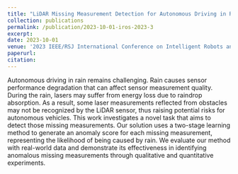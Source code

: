 ```yaml
---
title: "LiDAR Missing Measurement Detection for Autonomous Driving in Rain"
collection: publications
permalink: /publication/2023-10-01-iros-2023-3
excerpt: 
date: 2023-10-01
venue: '2023 IEEE/RSJ International Conference on Intelligent Robots and Systems (IROS 2023)'
paperurl: 
citation: 
---
```

Autonomous driving in rain remains challenging. Rain causes sensor performance degradation that can affect sensor measurement quality. During the rain, lasers may suffer from energy loss due to raindrop absorption. As a result, some laser measurements reflected from obstacles may not be recognized by the LiDAR sensor, thus raising potential risks for autonomous vehicles. This work investigates a novel task that aims to detect those missing measurements. Our solution uses a two-stage learning method to generate an anomaly score for each missing measurement, representing the likelihood of being caused by rain. We evaluate our method with real-world data and demonstrate its effectiveness in identifying anomalous missing measurements through qualitative and quantitative experiments.